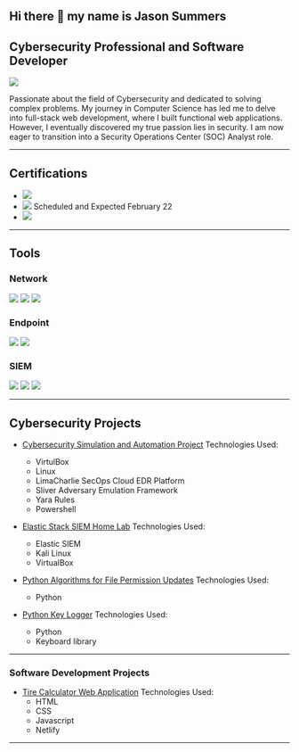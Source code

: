 ## Hi there 👋 my name is Jason Summers
## Cybersecurity Professional and Software Developer

<a href="https://www.linkedin.com/in/jason-w-summers/"><img src="https://img.shields.io/badge/-LinkedIn-0072b1?&style=for-the-badge&logo=linkedin&logoColor=white" /></a>

Passionate about the field of Cybersecurity and dedicated to solving complex problems. My journey in Computer Science has led me to delve into full-stack web development, where I built functional web applications. However, I eventually discovered my true passion lies in security. I am now eager to transition into a Security Operations Center (SOC) Analyst role.

---

## Certifications

* <img src="https://img.shields.io/badge/-Google%20Cybersecurity%20Professional%20Certificate-blue?&style=for-the-badge&logo=Google&logoColor=white" />
* <img src="https://img.shields.io/badge/-Security%2B-FF0000?&style=for-the-badge&logo=CompTIA&logoColor=white" /> Scheduled and Expected February 22
* <img src="https://img.shields.io/badge/-TryHackMe%20Introduction%20to%20Cybersecurity-blue?&style=for-the-badge&logo=TryHackMe&logoColor=white" />

---

## Tools

### Network
<div>
    <img src="https://img.shields.io/badge/-Wireshark-1679A7?&style=for-the-badge&logo=Wireshark&logoColor=white" />
    <img src="https://img.shields.io/badge/-Suricata-EF3B2D?&style=for-the-badge&logo=Suricata&logoColor=white" />
    <img src="https://img.shields.io/badge/-Zeek-777BB4?&style=for-the-badge&logo=Zeek&logoColor=white" />
</div>

### Endpoint
<div>
    <img src="https://img.shields.io/badge/-Microsoft_Defender_for_Endpoint-00A4EF?&style=for-the-badge&logo=Microsoft&logoColor=white" />
   <img src="https://img.shields.io/badge/-LimaCharlie.io-4B275F?&style=for-the-badge&logo=Velociraptor&logoColor=white" />
</div>

### SIEM
<div>
    <img src="https://img.shields.io/badge/-Microsoft_Sentinel-0078D4?&style=for-the-badge&logo=Microsoft&logoColor=white" />
    <img src="https://img.shields.io/badge/-Splunk-000000?&style=for-the-badge&logo=Splunk&logoColor=white" />
    <img src="https://img.shields.io/badge/-Elastic-005571?&style=for-the-badge&logo=Elastic&logoColor=white" />
</div>

---

## Cybersecurity Projects

* [Cybersecurity Simulation and Automation Project](https://github.com/jwsummers/SOC-Analyst-Enviornment/tree/main)
Technologies Used:
  + VirtulBox 
  + Linux
  + LimaCharlie SecOps Cloud EDR Platform
  + Sliver Adversary Emulation Framework
  + Yara Rules
  + Powershell

* [Elastic Stack SIEM Home Lab](https://github.com/jwsummers/Elastic-SIEM)
Technologies Used:
  + Elastic SIEM
  + Kali Linux
  + VirtualBox

* [Python Algorithms for File Permission Updates](https://github.com/jwsummers/Python-Algorithms)
Technologies Used:
  + Python

* [Python Key Logger](https://github.com/jwsummers/KeyLogger)
Technologies Used:
  + Python
  + Keyboard library
  
---
### Software Development Projects

* [Tire Calculator Web Application](https://github.com/jwsummers/Tire-Calculator)
Technologies Used:
  + HTML
  + CSS
  + Javascript
  + Netlify

---


<!--
**jwsummers/jwsummers** is a ✨ _special_ ✨ repository because its `README.md` (this file) appears on your GitHub profile.

Here are some ideas to get you started:

- 🔭 I’m currently working on ...
- 🌱 I’m currently learning ...
- 👯 I’m looking to collaborate on ...
- 🤔 I’m looking for help with ...
- 💬 Ask me about ...
- 📫 How to reach me: ...
- 😄 Pronouns: ...
- ⚡ Fun fact: ...
-->
